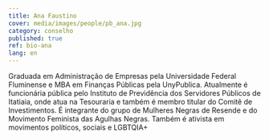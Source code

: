 ```yaml
---
title: Ana Faustino
cover: media/images/people/pb_ana.jpg
category: conselho
published: true
ref: bio-ana
lang: en
---
```

Graduada em Administração de Empresas pela Universidade Federal Fluminense e MBA em Finanças Públicas pela UnyPublica. Atualmente é funcionária pública pelo Instituto de Previdência dos Servidores Públicos de Itatiaia, onde atua na Tesouraria e também é membro titular do Comitê de Investimentos. É integrante do grupo de Mulheres Negras de Resende e do Movimento Feminista das Agulhas Negras. Também é ativista em movimentos políticos, sociais e LGBTQIA+